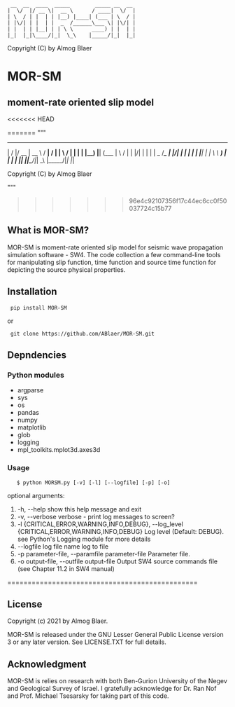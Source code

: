 	 __  __  ____  _____        _____ __  __ 
	|  \/  |/ __ \|  __ \      / ____|  \/  |
	| \  / | |  | | |__) |____| (___ | \  / |
	| |\/| | |  | |  _  /______\___ \| |\/| |
	| |  | | |__| | | \ \      ____) | |  | |
	|_|  |_|\____/|_|  \_\    |_____/|_|  |_|
 
Copyright (C) by Almog Blaer 
 
# MOR-SM

## moment-rate oriented slip model

<<<<<<< HEAD


=======
"""
   __  __  ____  _____        _____ __  __ 
  |  \/  |/ __ \|  __ \      / ____|  \/  |
  | \  / | |  | | |__) |____| (___ | \  / |
  | |\/| | |  | |  _  /______\___ \| |\/| |
  | |  | | |__| | | \ \      ____) | |  | |
  |_|  |_|\____/|_|  \_\    |_____/|_|  |_|
  
Copyright (C) by Almog Blaer 
  
"""

 
>>>>>>> 96e4c92107356f17c44ec6cc0f50037724c15b77


## What is MOR-SM?

MOR-SM is moment-rate oriented slip model for seismic wave propagation simulation software - SW4.
The code collection a few command-line tools for manipulating slip function, time function and 
source time function for depicting the source physical properties.


## Installation


     pip install MOR-SM

or 

     git clone https://github.com/ABlaer/MOR-SM.git


## Depndencies

### Python modules

* argparse
* sys
* os
* pandas
* numpy
* matplotlib
* glob
* logging
* mpl_toolkits.mplot3d.axes3d

### Usage

       $ python MORSM.py [-v] [-l] [--logfile] [-p] [-o]

optional arguments:

 1. -h, --help            show this help message and exit
 2. -v, --verbose         verbose - print log messages to screen?
 3. -l {CRITICAL,ERROR,WARNING,INFO,DEBUG}, --log_level {CRITICAL,ERROR,WARNING,INFO,DEBUG}  Log level (Default: DEBUG). see Python's Logging module for more details
 4. --logfile log file name log to file
 5. -p parameter-file, --paramfile parameter-file Parameter file.
 6. -o output-file, --outfile output-file Output SW4 source commands file (see Chapter 11.2 in SW4 manual)

===============================================





## License

Copyright (c) 2021 by Almog Blaer.

MOR-SM is released under the GNU Lesser General Public License version 3 or any later version. See LICENSE.TXT for full details.


## Acknowledgment

MOR-SM is relies on research with both Ben-Gurion University of the Negev and Geological Survey of Israel.
I gratefully acknowledge for Dr. Ran Nof and Prof. Michael Tsesarsky for taking part of this code. 
